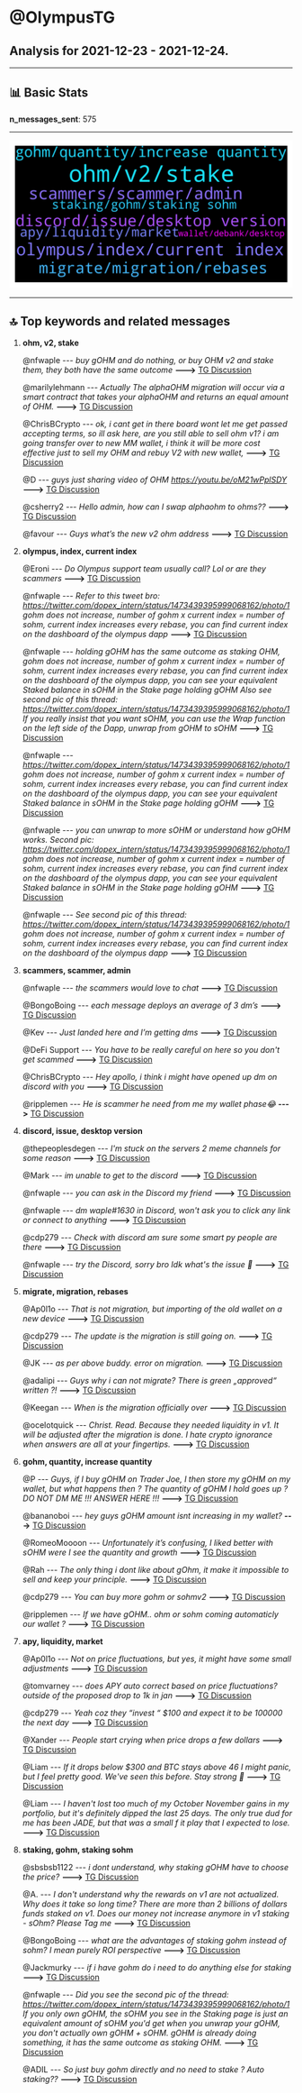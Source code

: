 # **@OlympusTG**
 ## Analysis for **2021-12-23** - **2021-12-24**.

---

## 📊 **Basic Stats**

**n_messages_sent**: 575

---
![wordcloud](OlympusTG_1Days_wordcloud.png)

---


## 🔝 **Top keywords and related messages**

1. **ohm, v2, stake**

    @nfwaple --- *buy gOHM and do nothing, or buy OHM v2 and stake them, they both have the same outcome* **--->** [TG Discussion](https://t.me/OlympusTG/132805)

    @marilylehmann --- *Actually The alphaOHM migration will occur via a smart contract that takes your alphaOHM and returns an equal amount of OHM.* **--->** [TG Discussion](https://t.me/OlympusTG/133185)

    @ChrisBCrypto --- *ok, i cant get in there board wont let me get passed accepting terms, so ill ask here, are you still able to sell ohm v1? i am going transfer over to new MM wallet, i think it will be more cost effective just to sell my OHM and rebuy V2 with new wallet,* **--->** [TG Discussion](https://t.me/OlympusTG/133653)

    @D --- *guys just sharing video of OHM https://youtu.be/oM21wPplSDY* **--->** [TG Discussion](https://t.me/OlympusTG/132981)

    @csherry2 --- *Hello admin, how can I swap alphaohm to ohms??* **--->** [TG Discussion](https://t.me/OlympusTG/133184)

    @favour --- *Guys what’s the new v2 ohm address* **--->** [TG Discussion](https://t.me/OlympusTG/132715)

2. **olympus, index, current index**

    @Eroni --- *Do Olympus support team usually call? Lol or are they scammers* **--->** [TG Discussion](https://t.me/OlympusTG/133049)

    @nfwaple --- *Refer to this tweet bro:  https://twitter.com/dopex_intern/status/1473439395999068162/photo/1  gohm does not increase, number of gohm x current index = number of sohm, current index increases every rebase, you can find current index on the dashboard of the olympus dapp* **--->** [TG Discussion](https://t.me/OlympusTG/132694)

    @nfwaple --- *holding gOHM has the same outcome as staking OHM, gohm does not increase, number of gohm x current index = number of sohm, current index increases every rebase, you can find current index on the dashboard of the olympus dapp, you can see your equivalent Staked balance in sOHM in the Stake page holding gOHM  Also see second pic of this thread: https://twitter.com/dopex_intern/status/1473439395999068162/photo/1  If you really insist that you want sOHM, you can use the Wrap function on the left side of the Dapp, unwrap from gOHM to sOHM* **--->** [TG Discussion](https://t.me/OlympusTG/132794)

    @nfwaple --- *https://twitter.com/dopex_intern/status/1473439395999068162/photo/1  gohm does not increase, number of gohm x current index = number of sohm, current index increases every rebase, you can find current index on the dashboard of the olympus dapp, you can see your equivalent Staked balance in sOHM in the Stake page holding gOHM* **--->** [TG Discussion](https://t.me/OlympusTG/132476)

    @nfwaple --- *you can unwrap to more sOHM or understand how gOHM works.   Second pic: https://twitter.com/dopex_intern/status/1473439395999068162/photo/1  gohm does not increase, number of gohm x current index = number of sohm, current index increases every rebase, you can find current index on the dashboard of the olympus dapp, you can see your equivalent Staked balance in sOHM in the Stake page holding gOHM* **--->** [TG Discussion](https://t.me/OlympusTG/133373)

    @nfwaple --- *See second pic of this thread: https://twitter.com/dopex_intern/status/1473439395999068162/photo/1  gohm does not increase, number of gohm x current index = number of sohm, current index increases every rebase, you can find current index on the dashboard of the olympus dapp* **--->** [TG Discussion](https://t.me/OlympusTG/132720)

3. **scammers, scammer, admin**

    @nfwaple --- *the scammers would love to chat* **--->** [TG Discussion](https://t.me/OlympusTG/132669)

    @BongoBoing --- *each message deploys an average of 3 dm’s* **--->** [TG Discussion](https://t.me/OlympusTG/132374)

    @Kev --- *Just landed here and I’m getting dms* **--->** [TG Discussion](https://t.me/OlympusTG/132447)

    @DeFi Support --- *You have to be really careful on here so you don't get scammed* **--->** [TG Discussion](https://t.me/OlympusTG/132604)

    @ChrisBCrypto --- *Hey apollo, i think i might have opened up dm on discord with you* **--->** [TG Discussion](https://t.me/OlympusTG/133648)

    @ripplemen --- *He is scammer he need from me my wallet phase😂* **--->** [TG Discussion](https://t.me/OlympusTG/132698)

4. **discord, issue, desktop version**

    @thepeoplesdegen --- *I'm stuck on the servers 2 meme channels for some reason* **--->** [TG Discussion](https://t.me/OlympusTG/133177)

    @Mark --- *im unable to get to the discord* **--->** [TG Discussion](https://t.me/OlympusTG/133142)

    @nfwaple --- *you can ask in the Discord my friend* **--->** [TG Discussion](https://t.me/OlympusTG/133193)

    @nfwaple --- *dm waple#1630 in Discord, won't ask you to click any link or connect to anything* **--->** [TG Discussion](https://t.me/OlympusTG/133527)

    @cdp279 --- *Check with discord am sure some smart py people are there* **--->** [TG Discussion](https://t.me/OlympusTG/132416)

    @nfwaple --- *try the Discord, sorry bro Idk what's the issue 🥲* **--->** [TG Discussion](https://t.me/OlympusTG/133236)

5. **migrate, migration, rebases**

    @Ap0l1o --- *That is not migration, but importing of the old wallet on a new device* **--->** [TG Discussion](https://t.me/OlympusTG/133665)

    @cdp279 --- *The update is the migration is still going on.* **--->** [TG Discussion](https://t.me/OlympusTG/133011)

    @JK --- *as per above buddy. error on migration.* **--->** [TG Discussion](https://t.me/OlympusTG/133126)

    @adalipi --- *Guys why i can not migrate? There is green „approved“ written ?!* **--->** [TG Discussion](https://t.me/OlympusTG/133111)

    @Keegan --- *When is the migration officially over* **--->** [TG Discussion](https://t.me/OlympusTG/132455)

    @ocelotquick --- *Christ. Read. Because they needed liquidity in v1. It will be adjusted after the migration is done. I hate crypto ignorance when answers are all at your fingertips.* **--->** [TG Discussion](https://t.me/OlympusTG/133567)

6. **gohm, quantity, increase quantity**

    @P --- *Guys, if I buy gOHM on Trader Joe, I then store my gOHM on my wallet, but what happens then ? The quantity of gOHM I hold goes up ?  DO NOT DM ME !!! ANSWER HERE !!!* **--->** [TG Discussion](https://t.me/OlympusTG/133007)

    @bananoboi --- *hey guys gOHM amount isnt increasing in my wallet?* **--->** [TG Discussion](https://t.me/OlympusTG/133129)

    @RomeoMoooon --- *Unfortunately it’s confusing, I liked better with sOHM were I see the quantity and growth* **--->** [TG Discussion](https://t.me/OlympusTG/132479)

    @Rah --- *The only thing i dont like about gOhm, it make it impossible to sell and keep your principle.* **--->** [TG Discussion](https://t.me/OlympusTG/132837)

    @cdp279 --- *You can buy more gohm or sohmv2* **--->** [TG Discussion](https://t.me/OlympusTG/132645)

    @ripplemen --- *If we have gOHM.. ohm or sohm coming automaticly our wallet ?* **--->** [TG Discussion](https://t.me/OlympusTG/133388)

7. **apy, liquidity, market**

    @Ap0l1o --- *Not on price fluctuations, but yes, it might have some small adjustments* **--->** [TG Discussion](https://t.me/OlympusTG/133681)

    @tomvarney --- *does APY auto correct based on price fluctuations? outside of the proposed drop to 1k in jan* **--->** [TG Discussion](https://t.me/OlympusTG/133674)

    @cdp279 --- *Yeah coz they “invest “ $100 and expect it to be 100000 the next day* **--->** [TG Discussion](https://t.me/OlympusTG/133596)

    @Xander --- *People start crying when price drops a few dollars* **--->** [TG Discussion](https://t.me/OlympusTG/133592)

    @Liam --- *If it drops below $300 and BTC stays above 46 I might panic, but I feel pretty good.  We've seen this before.  Stay strong 💪* **--->** [TG Discussion](https://t.me/OlympusTG/132517)

    @Liam --- *I haven't lost too much of my October November gains in my portfolio, but it's definitely dipped the last 25 days.   The only true dud for me has been JADE, but that was a small f it play that I expected to lose.* **--->** [TG Discussion](https://t.me/OlympusTG/132525)

8. **staking, gohm, staking sohm**

    @sbsbsb1122 --- *i dont understand, why staking gOHM have to choose the price?* **--->** [TG Discussion](https://t.me/OlympusTG/133108)

    @A. --- *I don't understand why the rewards on v1 are not actualized. Why does it take so long time? There are more than 2 billions of dollars funds staked on v1. Does our money not increase anymore in v1 staking - sOhm? Please Tag me* **--->** [TG Discussion](https://t.me/OlympusTG/133063)

    @BongoBoing --- *what are the advantages of staking gohm instead of sohm? I mean purely ROI perspective* **--->** [TG Discussion](https://t.me/OlympusTG/132437)

    @Jackmurky --- *if i have gohm do i need to do anything else for staking* **--->** [TG Discussion](https://t.me/OlympusTG/132820)

    @nfwaple --- *Did you see the second pic of the thread: https://twitter.com/dopex_intern/status/1473439395999068162/photo/1  If you only own gOHM, the sOHM you see in the Staking page is just an equivalent amount of sOHM you'd get when you unwrap your gOHM, you don't actually own gOHM + sOHM. gOHM is already doing something, it has the same outcome as staking OHM.* **--->** [TG Discussion](https://t.me/OlympusTG/132819)

    @ADIL --- *So just buy gohm directly and no need to stake ? Auto staking??* **--->** [TG Discussion](https://t.me/OlympusTG/132646)

